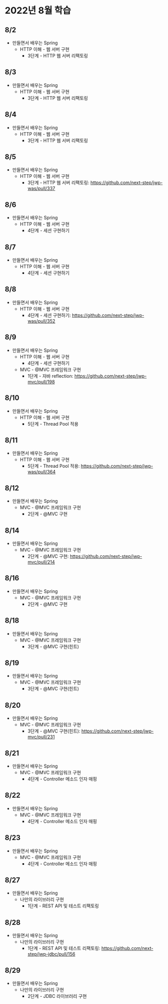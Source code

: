 # 2022년 8월 학습

## 8/2

- 만들면서 배우는 Spring
  - HTTP 이해 - 웹 서버 구현
    - 3단계 - HTTP 웹 서버 리팩토링

## 8/3

- 만들면서 배우는 Spring
  - HTTP 이해 - 웹 서버 구현
    - 3단계 - HTTP 웹 서버 리팩토링

## 8/4

- 만들면서 배우는 Spring
  - HTTP 이해 - 웹 서버 구현
    - 3단계 - HTTP 웹 서버 리팩토링

## 8/5

- 만들면서 배우는 Spring
  - HTTP 이해 - 웹 서버 구현
    - 3단계 - HTTP 웹 서버 리팩토링: <https://github.com/next-step/jwp-was/pull/337>

## 8/6

- 만들면서 배우는 Spring
  - HTTP 이해 - 웹 서버 구현
    - 4단계 - 세션 구현하기

## 8/7

- 만들면서 배우는 Spring
  - HTTP 이해 - 웹 서버 구현
    - 4단계 - 세션 구현하기

## 8/8

- 만들면서 배우는 Spring
  - HTTP 이해 - 웹 서버 구현
    - 4단계 - 세션 구현하기: <https://github.com/next-step/jwp-was/pull/352>

## 8/9

- 만들면서 배우는 Spring
  - HTTP 이해 - 웹 서버 구현
    - 4단계 - 세션 구현하기
  - MVC - @MVC 프레임워크 구현
    - 1단계 - 자바 reflection: <https://github.com/next-step/jwp-mvc/pull/198>

## 8/10

- 만들면서 배우는 Spring
  - HTTP 이해 - 웹 서버 구현
    - 5단계 - Thread Pool 적용

## 8/11

- 만들면서 배우는 Spring
  - HTTP 이해 - 웹 서버 구현
    - 5단계 - Thread Pool 적용: <https://github.com/next-step/jwp-was/pull/364>

## 8/12

- 만들면서 배우는 Spring
  - MVC - @MVC 프레임워크 구현
    - 2단계 - @MVC 구현

## 8/14

- 만들면서 배우는 Spring
  - MVC - @MVC 프레임워크 구현
    - 2단계 - @MVC 구현: <https://github.com/next-step/jwp-mvc/pull/214>

## 8/16

- 만들면서 배우는 Spring
  - MVC - @MVC 프레임워크 구현
    - 2단계 - @MVC 구현

## 8/18

- 만들면서 배우는 Spring
  - MVC - @MVC 프레임워크 구현
    - 3단계 - @MVC 구현(힌트)

## 8/19

- 만들면서 배우는 Spring
  - MVC - @MVC 프레임워크 구현
    - 3단계 - @MVC 구현(힌트)

## 8/20

- 만들면서 배우는 Spring
  - MVC - @MVC 프레임워크 구현
    - 3단계 - @MVC 구현(힌트): <https://github.com/next-step/jwp-mvc/pull/231>

## 8/21

- 만들면서 배우는 Spring
  - MVC - @MVC 프레임워크 구현
    - 4단계 - Controller 메소드 인자 매핑

## 8/22

- 만들면서 배우는 Spring
  - MVC - @MVC 프레임워크 구현
    - 4단계 - Controller 메소드 인자 매핑

## 8/23

- 만들면서 배우는 Spring
  - MVC - @MVC 프레임워크 구현
    - 4단계 - Controller 메소드 인자 매핑

## 8/27

- 만들면서 배우는 Spring
  - 나만의 라이브러리 구현
    - 1단계 - REST API 및 테스트 리팩토링

## 8/28

- 만들면서 배우는 Spring
  - 나만의 라이브러리 구현
    - 1단계 - REST API 및 테스트 리팩토링: <https://github.com/next-step/jwp-jdbc/pull/156>

## 8/29

- 만들면서 배우는 Spring
  - 나만의 라이브러리 구현
    - 2단계 - JDBC 라이브러리 구현
